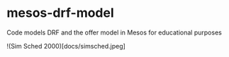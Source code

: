 # mesos-drf-model
Code models DRF and the offer model in Mesos for educational purposes

!(Sim Sched 2000)[docs/simsched.jpeg]
